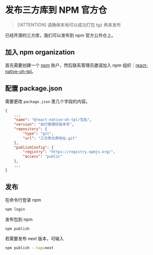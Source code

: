 # 发布三方库到 NPM 官方仓

> [!ATTENTION] 请确保本地可以成功打包 tgz 再来发布

已经开源的三方库，我们可以发布到 npm 官方公共仓上。

## 加入 npm organization

首先需要创建一个 [npm](https://www.npmjs.com/) 账户，然后联系管理员邀请加入 npm 组织：[react-native-oh-tpl](https://www.npmjs.com/org/react-native-oh-tpl)。

## 配置 package.json

需要更改 `package.json` 里几个字段的内容。

```json
{
    ...
    "name": "@react-native-oh-tpl/包名",
    "version": "自行管理好版本号",
    "repository": {
        "type": "git",
        "url": "三方库仓库地址.git"
    },
    "publishConfig": {
        "registry": "https://registry.npmjs.org/",
        "access": "public"
    },
    ...
}
```

## 发布

在命令行登录 npm

```bash
npm login
```

发布包到 npm

```bash
npm publish
```

若需要发布 next 版本，可输入

```bash
npm publish --tag=next
```
